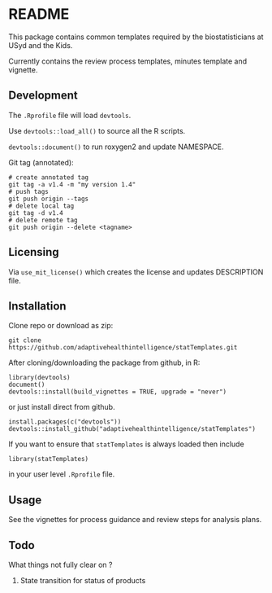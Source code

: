 # README

This package contains common templates required by the biostatisticians at USyd and the Kids.

Currently contains the review process templates, minutes template and vignette.

## Development


The `.Rprofile` file will load `devtools`.

Use `devtools::load_all()` to source all the R scripts.

`devtools::document()` to run roxygen2 and update NAMESPACE.

Git tag (annotated):

```
# create annotated tag
git tag -a v1.4 -m "my version 1.4"
# push tags
git push origin --tags
# delete local tag
git tag -d v1.4
# delete remote tag
git push origin --delete <tagname>
```

## Licensing

Via `use_mit_license()` which creates the license and updates DESCRIPTION file.

## Installation

Clone repo or download as zip:

```
git clone https://github.com/adaptivehealthintelligence/statTemplates.git
```


After cloning/downloading the package from github, in R:

```
library(devtools)
document()
devtools::install(build_vignettes = TRUE, upgrade = "never")
```

or just install direct from github.

```
install.packages(c("devtools"))
devtools::install_github("adaptivehealthintelligence/statTemplates")
```

If you want to ensure that `statTemplates` is always loaded then include 

```
library(statTemplates)
```

in your user level `.Rprofile` file.

## Usage

See the vignettes for process guidance and review steps for analysis plans.

## Todo 

What things not fully clear on ?

1. State transition for status of products


